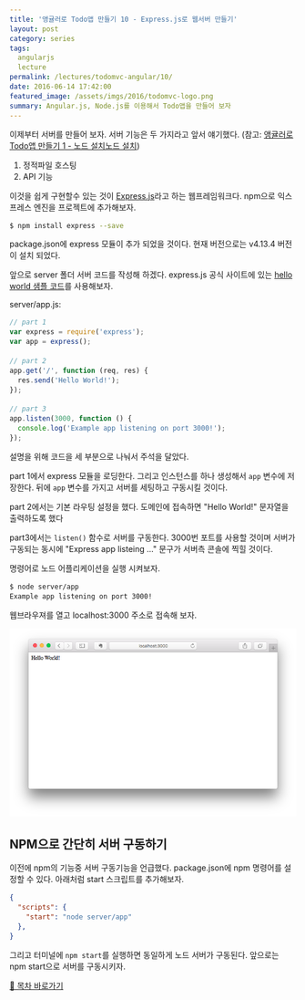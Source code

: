 ```yaml
---
title: '앵귤러로 Todo앱 만들기 10 - Express.js로 웹서버 만들기'
layout: post
category: series
tags:
  angularjs
  lecture
permalink: /lectures/todomvc-angular/10/
date: 2016-06-14 17:42:00
featured_image: /assets/imgs/2016/todomvc-logo.png
summary: Angular.js, Node.js를 이용해서 Todo앱을 만들어 보자
---
```


이제부터 서버를 만들어 보자.
서버 기능은 두 가지라고 앞서 얘기했다. (참고: [앵귤러로 Todo앱 만들기 1 - 노드 설치노드 설치](/lectures/todomvc-angular/1/))

1. 정적파일 호스팅
2. API 기능

이것을 쉽게 구현할수 있는 것이 [Express.js](http://expressjs.com)라고 하는 웹프레임워크다.
npm으로 익스프레스 엔진을 프로젝트에 추가해보자.

```bash
$ npm install express --save
```

package.json에 express 모듈이 추가 되었을 것이다.
현재 버전으로는 v4.13.4 버전이 설치 되었다.

앞으로 server 폴더 서버 코드를 작성해 하겠다.
express.js 공식 사이트에 있는 [hello world 샘플 코드](http://expressjs.com/en/starter/hello-world.html)를 사용해보자.

server/app.js:

```javascript
// part 1
var express = require('express');
var app = express();

// part 2
app.get('/', function (req, res) {
  res.send('Hello World!');
});

// part 3
app.listen(3000, function () {
  console.log('Example app listening on port 3000!');
});
```

 설명을 위해 코드을 세 부분으로 나눠서 주석을 달았다.

 part 1에서 express 모듈을 로딩한다.
 그리고 인스턴스를 하나 생성해서 `app` 변수에 저장한다.
 뒤에 `app` 변수를 가지고 서버를 세팅하고 구동시킬 것이다.

 part 2에서는 기본 라우팅 설정을 했다.
 도메인에 접속하면 "Hello World!" 문자열을 출력하도록 했다

 part3에서는 `listen()` 함수로 서버를 구동한다.
 3000번 포트를 사용할 것이며 서버가 구동되는 동시에 "Express app listeing ..." 문구가 서버측 콘솔에 찍힐 것이다.

명령어로 노드 어플리케이션을 실행 시켜보자.

```bash
$ node server/app
Example app listening on port 3000!
```

웹브라우져를 열고 localhost:3000 주소로 접속해 보자.

![](/assets/imgs/2016/lecture-todomvc-angular-13-result1.png)


## NPM으로 간단히 서버 구동하기

이전에 npm의 기능중 서버 구동기능을 언급했다.
package.json에 npm 명령어를 설정할 수 있다.
아래처럼 start 스크립트를 추가해보자.

```json
{
  "scripts": {
    "start": "node server/app"
  },
}
```

그리고 터미널에 `npm start`를 실행하면 동일하게 노드 서버가 구동된다.
앞으로는 npm start으로 서버를 구동시키자.


[📖 목차 바로가기](/series/2016/06/11/lecture-todomvc-angular-index.html)
